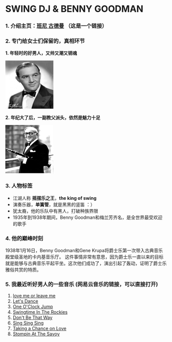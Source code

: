 # SWING DJ & BENNY GOODMAN

### 1. 介绍主页：[班尼 古德曼](https://www.touchoftonga.com/DavidMulliss/benny-goodman.html) （这是一个链接）

### 2. 专门给女士们保留的，真相环节

**1. 年轻时的好男人，又帅又潮又销魂**

<img width="150" height="150" src="https://github.com/lostingkaka/BrokenPiecesLiveHouse/raw/master/pics/Benny_Goodman_1942young.jpg">

**2. 年纪大了后，一副教父派头，依然是魅力十足**

<img width="150" height="150" src="https://github.com/lostingkaka/BrokenPiecesLiveHouse/blob/master/pics/Benny_Goodman_1970_old.jpg">

### 3. 人物标签
* 江湖人称 **摇摆乐之王**，**the king of swing**
* 演奏乐器，**单簧管**，就是黑黑的竖笛 ：）
* 犹太裔，他的乐队中有黑人，打破种族界限
* 1935年到1938年期间，Benny Goodman和梅兰芳齐名，是全世界最受欢迎的歌手


### 4. 他的巅峰时刻
1938年1月16日，Benny Goodman和Gene Krupa将爵士乐第一次带入古典音乐殿堂级圣地的卡内基音乐厅。
这件事情非常有意思，因为爵士乐一直以来的目标就是能够与古典音乐平起平坐。这次他们成功了，演出引起了轰动，证明了爵士乐雅俗共赏的特质。


### 5. 我最近听好男人的一些音乐 (网易云音乐的链接，可以直接打开)
1. [love me or leave me](http://music.163.com/#/m/song?id=1095959)
2. [Let's Dance](http://music.163.com/#/m/song?id=541180524)
3. [One O'Clock Jump](http://music.163.com/#/m/song?id=1012279)
4. [Swingtime In The Rockies](http://music.163.com/#/m/song?id=507697309)
5. [Don't Be That Way](http://music.163.com/#/m/song?id=507697264)
6. [Sing Sing Sing](http://music.163.com/#/m/song?id=27980321)
7. [Taking a Chance on Love](http://music.163.com/#/m/song?id=27267809)
8. [Stompin At The Savoy](http://music.163.com/#/m/song?id=1095916)